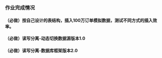 ### 作业完成情况
#### （必做）按自己设计的表结构，插入100万订单模拟数据，测试不同方式的插入效率。
#### （必做）读写分离-动态切换数据源版本1.0
#### （必做）读写分离-数据库框架版本2.0
